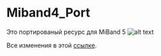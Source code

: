 # Miband4_Port
Это портированый  ресурс для MiBand 5 
![alt text](https://img.shields.io/badge/release-0.2-red)



Все изменения в этой [ссылке](https://github.com/luckusmi/Miband4_Port/blob/Main/Edit.md).

